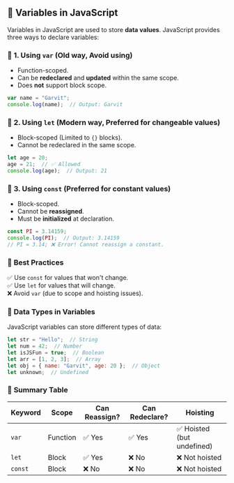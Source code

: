 ## 🌟 Variables in JavaScript  

Variables in JavaScript are used to store **data values**. JavaScript provides three ways to declare variables:  

### 🔹 **1. Using `var` (Old way, Avoid using)**  
- Function-scoped.  
- Can be **redeclared** and **updated** within the same scope.  
- Does **not** support block scope.  

```js
var name = "Garvit";  
console.log(name);  // Output: Garvit  
```

### 🔹 **2. Using `let` (Modern way, Preferred for changeable values)**  
- Block-scoped (Limited to `{}` blocks).  
- Cannot be redeclared in the same scope.  

```js
let age = 20;  
age = 21;  // ✅ Allowed  
console.log(age);  // Output: 21  
```

### 🔹 **3. Using `const` (Preferred for constant values)**  
- Block-scoped.  
- Cannot be **reassigned**.  
- Must be **initialized** at declaration.  

```js
const PI = 3.14159;  
console.log(PI);  // Output: 3.14159  
// PI = 3.14; ❌ Error! Cannot reassign a constant.
```

### 🔹 **Best Practices**  
✅ Use `const` for values that won't change.  
✅ Use `let` for values that will change.  
❌ Avoid `var` (due to scope and hoisting issues).  

### 🔹 **Data Types in Variables**  
JavaScript variables can store different types of data:

```js
let str = "Hello";  // String  
let num = 42;  // Number  
let isJSFun = true;  // Boolean  
let arr = [1, 2, 3];  // Array  
let obj = { name: "Garvit", age: 20 };  // Object  
let unknown;  // Undefined  
```

### 🚀 **Summary Table**  

| Keyword | Scope | Can Reassign? | Can Redeclare? | Hoisting |
|---------|-------|--------------|--------------|----------|
| `var` | Function | ✅ Yes | ✅ Yes | ✅ Hoisted (but undefined) |
| `let` | Block | ✅ Yes | ❌ No | ❌ Not hoisted |
| `const` | Block | ❌ No | ❌ No | ❌ Not hoisted |

